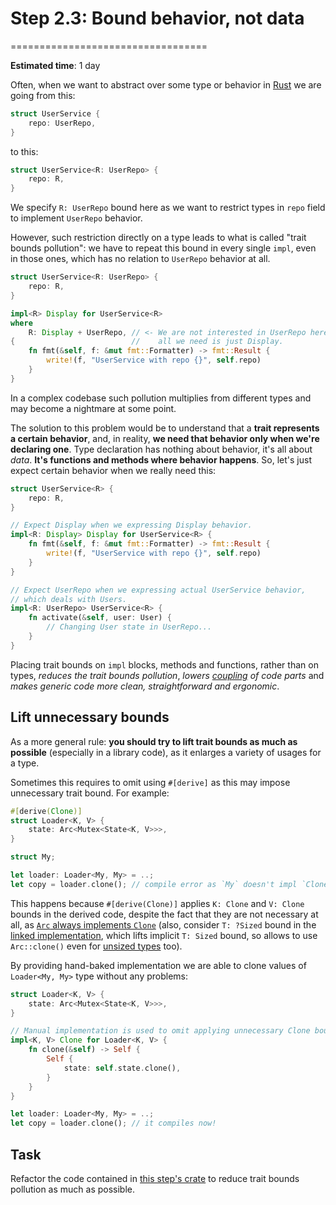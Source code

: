 # Step 2.3: Bound behavior, not data

==================================

__Estimated time__: 1 day

Often, when we want to abstract over some type or behavior in [Rust] we are going from this:

```rust
struct UserService {
    repo: UserRepo,
}
```

to this:

```rust
struct UserService<R: UserRepo> {
    repo: R,
}
```

We specify `R: UserRepo` bound here as we want to restrict types in `repo` field to implement `UserRepo` behavior.

However, such restriction directly on a type leads to what is called "trait bounds pollution": we have to repeat this bound in every single `impl`, even in those ones, which has no relation to `UserRepo` behavior at all.

```rust
struct UserService<R: UserRepo> {
    repo: R,
}

impl<R> Display for UserService<R>
where
    R: Display + UserRepo, // <- We are not interested in UserRepo here,
{                          //    all we need is just Display.
    fn fmt(&self, f: &mut fmt::Formatter) -> fmt::Result {
        write!(f, "UserService with repo {}", self.repo)
    }
}
```

In a complex codebase such pollution multiplies from different types and may become a nightmare at some point.

The solution to this problem would be to understand that a __trait represents a certain behavior__, and, in reality, __we need that behavior only when we're declaring one__. Type declaration has nothing about behavior, it's all about _data_. __It's functions and methods where behavior happens__. So, let's just expect certain behavior when we really need this:

```rust
struct UserService<R> {
    repo: R,
}

// Expect Display when we expressing Display behavior.
impl<R: Display> Display for UserService<R> {
    fn fmt(&self, f: &mut fmt::Formatter) -> fmt::Result {
        write!(f, "UserService with repo {}", self.repo)
    }
}

// Expect UserRepo when we expressing actual UserService behavior,
// which deals with Users.
impl<R: UserRepo> UserService<R> {
    fn activate(&self, user: User) {
        // Changing User state in UserRepo...
    }
}
```

Placing trait bounds on `impl` blocks, methods and functions, rather than on types, _reduces the trait bounds pollution_, _lowers [coupling][1] of code parts_ and _makes generic code more clean, straightforward and ergonomic_.

## Lift unnecessary bounds

As a more general rule: __you should try to lift trait bounds as much as possible__ (especially in a library code), as it enlarges a variety of usages for a type.

Sometimes this requires to omit using `#[derive]` as this may impose unnecessary trait bound. For example:

```rust
#[derive(Clone)]
struct Loader<K, V> {
    state: Arc<Mutex<State<K, V>>>,
}

struct My;

let loader: Loader<My, My> = ..;
let copy = loader.clone(); // compile error as `My` doesn't impl `Clone`
```

This happens because `#[derive(Clone)]` applies `K: Clone` and `V: Clone` bounds in the derived code, despite the fact that they are not necessary at all, as [`Arc` always implements `Clone`][2] (also, consider `T: ?Sized` bound in the [linked implementation][2], which lifts implicit `T: Sized` bound, so allows to use `Arc::clone()` even for [unsized types][3] too).

By providing hand-baked implementation we are able to clone values of `Loader<My, My>` type without any problems:

```rust
struct Loader<K, V> {
    state: Arc<Mutex<State<K, V>>>,
}

// Manual implementation is used to omit applying unnecessary Clone bounds.
impl<K, V> Clone for Loader<K, V> {
    fn clone(&self) -> Self {
        Self {
            state: self.state.clone(),
        }
    }
}

let loader: Loader<My, My> = ..;
let copy = loader.clone(); // it compiles now!
```

## Task

Refactor the code contained in [this step's crate](src/main.rs) to reduce trait bounds pollution as much as possible.

[Rust]: https://www.rust-lang.org

[1]: https://en.wikipedia.org/wiki/Coupling_(computer_programming)
[2]: https://doc.rust-lang.org/stable/std/sync/struct.Arc.html#impl-Clone
[3]: ../../1_concepts/1_7_sized
